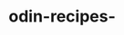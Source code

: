 # odin-recipes-
<!--This project will build a webpage to display various recipes-->

<!--By completing this project I hope to gain a better proficeny with git as well as improve my knowledge and skill of html-->


<!--Thanks!-->
